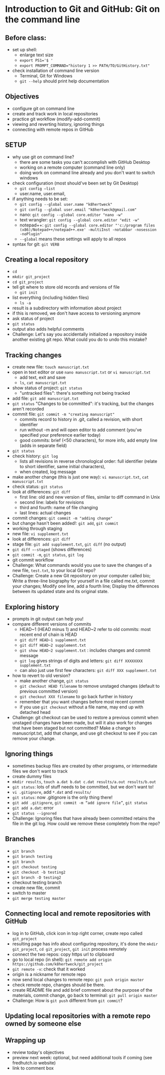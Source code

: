# Introduction to Git and GitHub: Git on the command line

##  Before class:

* set up shell:
	* enlarge text size
	* `export PS1='$ '`
	* `export PROMPT_COMMAND="history 1 >> PATH/TO/GitHistory.txt"`
* check installation of command line version
	* Terminal, Git for Windows
	* `git --help` should print help documentation


## Objectives

* configure git on command line 
* create and track work in local repositories
* practice git workflow (modify-add-commit)
* viewing and reverting history, ignoring things
* connecting with remote repos in GitHub

	
## SETUP

* why use git on command line?
	* there are some tasks you can't accomplish with GitHub Desktop
	* working on a remote computer (command line only)
	* doing work on command line already and you don't want to switch windows
* check configuration (most should've been set by Git Desktop)
	* `git config –list`
	* user.name, user.email, 
* if anything needs to be set:
	* `git config --global user.name "k8hertweck"`
	* `git config --global user.email "k8hertweck@gmail.com"`
	* nano: `git config --global core.editor "nano -w"`
	* text wrangler: `git config --global core.editor "edit -w"`
	* notepad++: `git config --global core.editor "'c:/program files (x86)/Notepad++/notepad++.exe' -multiInst -notabbar -nosession -noPlugin"`
	* `--global` means these settings will apply to all repos
* syntax for git: `git VERB`	


## Creating a local repository

* `cd`
* `mkdir git_project`
* `cd git_project`
* tell git where to store old records and versions of file
	* `git init`
* list everything (including hidden files)
	* `ls -a`
* result is a subdirectory with information about project
* if this is removed, we don't have access to versioning anymore
* ask status of project
* `git status`
* output also adds helpful comments
* Challenge: Let's say you accidentally initialized a repository inside another existing git repo. What could you do to undo this mistake?


## Tracking changes

* create new file: `touch manuscript.txt`
* open in text editor or use `nano manuscript.txt` or `vi manuscript.txt`
	* add text, exit and save
	* `ls`, `cat manuscript.txt`
* show status of project: `git status`
	* "untracked files": there's something not being tracked
* add file: `git add manuscript.txt`
* `git status` "Changes to be committed": it's tracking, but the changes aren't recorded
* commit file: `git commit -m "creating manuscript"`
	* commits record to history in .git, called a revision, with short identifier
	* run without -m and will open editor to add comment (you've specified your preference earlier today)
	* good commits: brief (<50 characters), for more info, add empty line (adds in separate field)
* `git status`
* check history: `git log`
	* lists all revisions in reverse chronological order: full identifier (relate to short identifier, same initial characters),
	* when created, log message
* make another change (this is just one way): `vi manuscript.txt`, `cat manuscript.txt`
* check status: `git status`
* look at differences: `git diff`
	* first line: old and new version of files, similar to diff command in Unix
	* second line: labels for revisions
	* third and fourth: name of file changing
	* last lines: actual changes
* commit changes: `git commit -m "adding change"`
* but change hasn't been added!: `git add`, `git commit`
* working through staging
* new file: `vi supplement.txt`
* look at differences: `git diff`
* stage file: `git add supplement.txt`, `git diff` (no output)
* `git diff –-staged` (shows differences)
* `git commit -m`, `git status`, `git log`
* git commit workflow
* Challenge: What commands would you use to save the changes of a new file, `test.txt`, to your local Git repo?
* Challenge: Create a new Git repository on your computer called bio; Write a three-line biography for yourself in a file called me.txt, commit your changes; Modify one line, add a fourth line; Display the differences between its updated state and its original state.


## Exploring history

* prompts in git output can help you!
* compare different versions of commits
	* HEAD~1 (HEAD minus 1) and HEAD~2 refer to old commits: most recent end of chain is HEAD
	* `git diff HEAD~1 supplement.txt`
	* `git diff HEAD~2 supplement.txt`
	* `git show HEAD~2 supplement.txt` : includes changes and commit message
	* `git log` gives strings of digits and letters: `git diff XXXXXXXX supplement.txt`
	* can also just use first few characters: `git diff XXX supplement.txt`
* how to revert to old version?
	* make another change, `git status`
	* `git checkout HEAD filename` to remove unstaged changes (default to previous committed version)
	* `git checkout XXX filename` to go back further in history
	* remember that you want changes before most recent commit
	* if you use `git checkout` without a file name, may end up with detached head
* Challenge: git checkout can be used to restore a previous commit when unstaged changes have been made, but will it also work for changes that have been staged but not committed? Make a change to manuscript.txt, add that change, and use git checkout to see if you can remove your change.


## Ignoring things

* sometimes backup files are created by other programs, or intermediate files we don't want to track
* create dummy files
* `mkdir results`, `touch a.dat b.dat c.dat results/a.out results/b.out`
* `git status`: lots of stuff needs to be committed, but we don't want to!
* `vi .gitignore`, add `*.dat` and `results/`
* `git status`: now .gitignore is the only thing there!
* `git add .gitignore`, `git commit -m “add ignore file”`, `git status`
* `git add a.dat`: error
* `git status --ignored`
* Challenge: Ignoring files that have already been committed retains the file in the git log. How could we remove these completely from the repo?


## Branches

* `git branch`
* `git branch testing`
* `git branch`
* `git checkout testing`
* `git checkout -b testing2`
* `git branch -D testing2`
* checkout testing branch
* create new file, commit
* switch to master
* `git merge testing master`


## Connecting local and remote repositories with GitHub

* log in to GitHub, click icon in top right corner, create repo called `git_project`
* resulting page has info about configuring repository, it's done the `mkdir git_project`, `cd git_project`, `git init` process remotely
* connect the two repos: copy https url to clipboard
* go to local repo (in shell): `git remote add origin https://github.com/k8hertweck/git_project`
* `git remote -v`: check that it worked
* origin is a nickname for remote repo
* now send local changes to remote repo: `git push origin master`
* check remote repo, changes should be there.
* create README file and add brief comment about the purpose of the materials, commit change, go back to terminal: `git pull origin master`
* Challenge: How is `git push` different from `git commit`?


## Updating local repositories with a remote repo owned by someone else


## Wrapping up

* review today's objectives
* preview next week: optional, but need additional tools if coming (see fredhutch.io website)
* link to comment box
